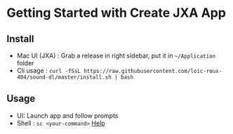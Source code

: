 # Getting Started with Create JXA App

## Install

- Mac UI (JXA) : Grab a release in right sidebar, put it in `~/Application` folder
- Cli usage : `curl -fSsL https://raw.githubusercontent.com/loic-roux-404/sound-dl/master/install.sh | bash`

## Usage

- UI: Launch app and follow prompts
- Shell : `sc <your-command>` [Help](./src/help.js)
